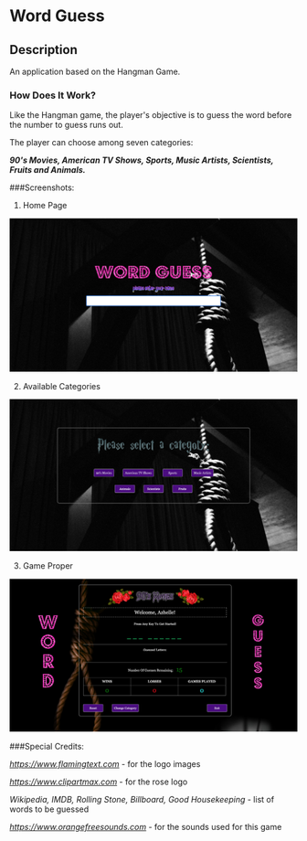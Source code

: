 # Word Guess

## Description

An application based on the Hangman Game.

### How Does It Work?

Like the Hangman game, the player's objective is to guess the word before the number to guess runs out.

The player can choose among seven categories: 

<b>_90's Movies, American TV Shows, Sports, Music Artists, Scientists, Fruits and Animals._</b>

###Screenshots:

1. Home Page

![Home Page](assets/images/homepage.png)

2. Available Categories

![Category](assets/images/category.png)

3. Game Proper

![Game Screen](assets/images/gamescreen.png)


###Special Credits:

_https://www.flamingtext.com_ - for the logo images

_https://www.clipartmax.com_ - for the rose logo

_Wikipedia, IMDB, Rolling Stone, Billboard, Good Housekeeping_ - list of words to be guessed

_https://www.orangefreesounds.com_ - for the sounds used for this game
